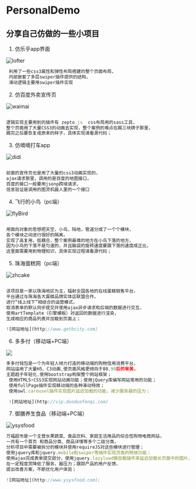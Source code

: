 # PersonalDemo
## 分享自己仿做的一些小项目

1.  仿乐乎app界面

![lofter](images/lofter.jpg)

```js
 利用了一些css3属性和弹性布局搭建的整个页面布局，
 内部嵌套了多层swiper插件提供的结构，
 滑动逻辑主要用swiper插件实现
```






2. 仿百度外卖宣传页

![waimai](images/waimai.jpg)

```js

逻辑实现主要用到的插件有 zepto.js  css布局用的sass工具，
整个页面用了大量CSS3的动画去实现，整个案例的难点在踢三块牌子那里，
踢完之后要恢复成原来的样子，具体实现请看源代码；

```
  





3. 仿嘀嘀打车app

![didi](images/didi.jpg)

```js

前面的宣传页也是用了大量的css3动画实现的，
ajax请求那里，调用的是百度的地图接口，
百度的接口一般要用jsonp跨域请求，
信息验证是调用的图灵机器人里的一个接口

```





4. 飞行的小鸟（pc端）

![flyBird](images/flybird.jpg)

```js

用面向对象的思想把天空，小鸟，陆地，管道分成了一个个模块，
各个模块之间进行很好的隔离，
实现了高复用，低耦合，整个案例最难的地方在小鸟下落的地方，
因为小鸟的下落不是匀速的，并且脑袋的旋转速度要跟下落的速度成正比，
这里面需要用到物理知识，具体实现过程请看源代码；

```



5. 珠海蛋糕网（pc端）

![zhcake](images/zhcake.jpg)

```js

该项目是一家以珠海地区为主，辐射全国各地的在线蛋糕销售平台，
平台通过与珠海各大蛋糕品牌实体店联盟合作，
进行“线上线下”相结合的运营模式，
取消表单的默认同步提交并使用ajax异步请求和后端的数据进行交互，
使用artTemplate（引擎模板）对返回的数据进行渲染，
生成相应的商品列表并加载到页面上；

![网站地址](http://www.getbcity.com)
```





6. 多多付（移动端+PC端）

![](iamges/vipduoduo.jpg)

```js
多多付钱包是一个为年轻人倾力打造的移动端的购物信用消费平台，
网站运用了大量H5、C3动画,使页面风格更倾向于80,90后的审美，
主题趋于年轻化,使用bootstrap构架整个网站框架；
 使用HTML5+CSS3实现网站动画功能；使用jQuery库编写网站常用的功能；
 使用fullPage插件实现移动端的各种滑动特效；
 使用owl.carousel插件实现图片延迟加载的功能，减少服务器的压力；

 ![网站地址](http://vip.duoduofenqi.com)
```



7. 御膳养生食品（移动端+PC端）

![ysysfood](images/ysysmarket.jpg)

```js
万福超市是一个主营水果蔬菜、食品饮料、家庭生活用品的综合性购物电商网站，
一共有一个首页 和商品分类、商品详情等多个二级分类，
分析项目中需要被拆分的模块并使用requireJS对这些模块进行管理；
使用jquery库和jquery.mobile和swiper等插件实现页面的特效功能；
使用ajax完成表单提交部分，使用jquery.lazyload懒加载插件来延迟加载长页面中的图片，
在一定程度赏降低了服务，器压力；跟踪产品的用户反馈，
提出改善方案，不断优化用户体验；

![网站地址](http://www.ysysfood.com);
```
